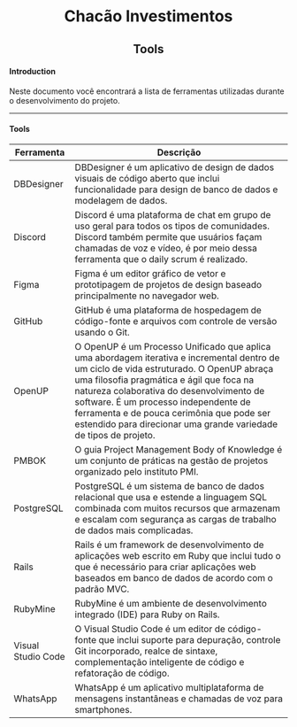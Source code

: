 <h1 align="center">Chacão Investimentos</h1>
<h2 align="center">Tools</h2>

#### Introduction
Neste documento você encontrará a lista de ferramentas utilizadas durante o desenvolvimento do projeto.
____

#### Tools

| Ferramenta | Descrição |
|-|-|
| DBDesigner | DBDesigner é um aplicativo de design de dados visuais de código aberto que inclui funcionalidade para design de banco de dados e modelagem de dados. |
| Discord | Discord é uma plataforma de chat em grupo de uso geral para todos os tipos de comunidades. Discord também permite que usuários façam chamadas de voz e vídeo, é por meio dessa ferramenta que o daily scrum é realizado. |
| Figma | Figma é um editor gráfico de vetor e prototipagem de projetos de design baseado principalmente no navegador web. |
| GitHub | GitHub é uma plataforma de hospedagem de código-fonte e arquivos com controle de versão usando o Git. |
| OpenUP | O OpenUP é um Processo Unificado que aplica uma abordagem iterativa e incremental dentro de um ciclo de vida estruturado. O OpenUP abraça uma filosofia pragmática e ágil que foca na natureza colaborativa do desenvolvimento de software. É um processo independente de ferramenta e de pouca cerimônia que pode ser estendido para direcionar uma grande variedade de tipos de projeto. |
| PMBOK | O guia Project Management Body of Knowledge é um conjunto de práticas na gestão de projetos organizado pelo instituto PMI. |
| PostgreSQL | PostgreSQL é um sistema de banco de dados relacional que usa e estende a linguagem SQL combinada com muitos recursos que armazenam e escalam com segurança as cargas de trabalho de dados mais complicadas. |
| Rails | Rails é um framework de desenvolvimento de aplicações web escrito em Ruby que inclui tudo o que é necessário para criar aplicações web baseados em banco de dados de acordo com o padrão MVC. |
| RubyMine | RubyMine é um ambiente de desenvolvimento integrado (IDE) para Ruby on Rails. |
| Visual Studio Code | O Visual Studio Code é um editor de código-fonte que inclui suporte para depuração, controle Git incorporado, realce de sintaxe, complementação inteligente de código e refatoração de código. |
| WhatsApp | WhatsApp é um aplicativo multiplataforma de mensagens instantâneas e chamadas de voz para smartphones. |